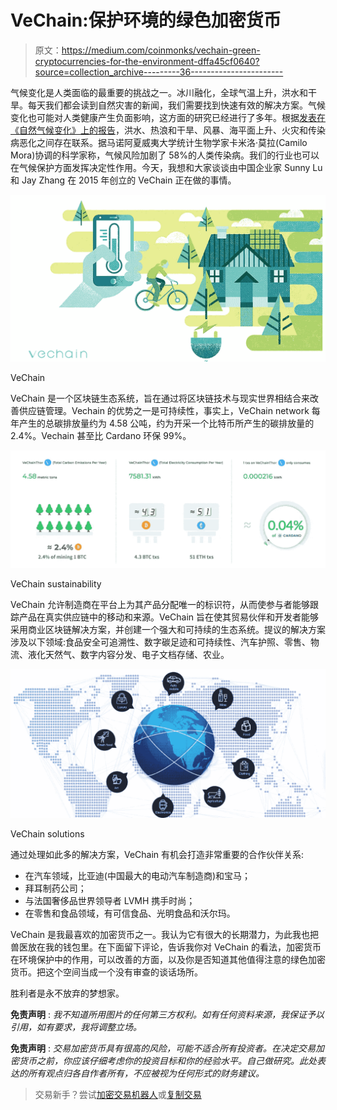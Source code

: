 # VeChain:保护环境的绿色加密货币

> 原文：<https://medium.com/coinmonks/vechain-green-cryptocurrencies-for-the-environment-dffa45cf0640?source=collection_archive---------36----------------------->

气候变化是人类面临的最重要的挑战之一。冰川融化，全球气温上升，洪水和干旱。每天我们都会读到自然灾害的新闻，我们需要找到快速有效的解决方案。气候变化也可能对人类健康产生负面影响，这方面的研究已经进行了多年。根据[发表在《自然气候变化》上的报告](https://www.nature.com/articles/s41558-022-01426-1)，洪水、热浪和干旱、风暴、海平面上升、火灾和传染病恶化之间存在联系。据马诺阿夏威夷大学统计生物学家卡米洛·莫拉(Camilo Mora)协调的科学家称，气候风险加剧了 58%的人类传染病。我们的行业也可以在气候保护方面发挥决定性作用。今天，我想和大家谈谈由中国企业家 Sunny Lu 和 Jay Zhang 在 2015 年创立的 VeChain 正在做的事情。

![](img/53bcf7b3b7f2d3ece87a7660c8ac7215.png)

VeChain

VeChain 是一个区块链生态系统，旨在通过将区块链技术与现实世界相结合来改善供应链管理。Vechain 的优势之一是可持续性，事实上，VeChain network 每年产生的总碳排放量约为 4.58 公吨，约为开采一个比特币所产生的碳排放量的 2.4%。Vechain 甚至比 Cardano 环保 99%。

![](img/9f521553fb560283a171a12be8f6a13c.png)

VeChain sustainability

VeChain 允许制造商在平台上为其产品分配唯一的标识符，从而使参与者能够跟踪产品在真实供应链中的移动和来源。VeChain 旨在使其贸易伙伴和开发者能够采用商业区块链解决方案，并创建一个强大和可持续的生态系统。提议的解决方案涉及以下领域:食品安全可追溯性、数字碳足迹和可持续性、汽车护照、零售、物流、液化天然气、数字内容分发、电子文档存储、农业。

![](img/534d66c1203e3e3ff5eed3e6ce9fde59.png)

VeChain solutions

通过处理如此多的解决方案，VeChain 有机会打造非常重要的合作伙伴关系:

*   在汽车领域，比亚迪(中国最大的电动汽车制造商)和宝马；
*   拜耳制药公司；
*   与法国奢侈品世界领导者 LVMH 携手时尚；
*   在零售和食品领域，有可信食品、光明食品和沃尔玛。

VeChain 是我最喜欢的加密货币之一。我认为它有很大的长期潜力，为此我也把兽医放在我的钱包里。在下面留下评论，告诉我你对 VeChain 的看法，加密货币在环境保护中的作用，可以改善的方面，以及你是否知道其他值得注意的绿色加密货币。把这个空间当成一个没有审查的谈话场所。

胜利者是永不放弃的梦想家。

**免责声明** : *我不知道所用图片的任何第三方权利。如有任何资料来源，我保证予以引用，如有要求，我将调整立场。*

**免责声明** : *交易加密货币具有很高的风险，可能不适合所有投资者。在决定交易加密货币之前，你应该仔细考虑你的投资目标和你的经验水平。自己做研究。此处表达的所有观点归各自作者所有，不应被视为任何形式的财务建议。*

> 交易新手？尝试[加密交易机器人](/coinmonks/crypto-trading-bot-c2ffce8acb2a)或[复制交易](/coinmonks/top-10-crypto-copy-trading-platforms-for-beginners-d0c37c7d698c)